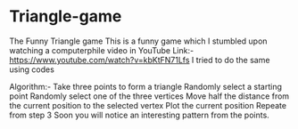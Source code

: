 # Triangle-game
The Funny Triangle game
This is a funny game which I stumbled upon watching a computerphile video in YouTube
Link:-https://www.youtube.com/watch?v=kbKtFN71Lfs
I tried to do the same using codes

Algorithm:-
Take three points to form a triangle
Randomly select a starting point
Randomly select one of the three vertices
Move half the distance from the current position to the selected vertex
Plot the current position
Repeate from step 3
Soon you will notice an interesting pattern from the points.

